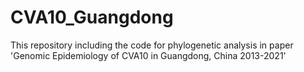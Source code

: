 # CVA10_Guangdong
This repository including the code for phylogenetic analysis in paper 'Genomic Epidemiology of CVA10 in Guangdong, China 2013-2021'
